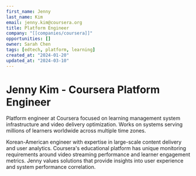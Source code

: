 ```yaml
---
first_name: Jenny
last_name: Kim
email: jenny.kim@coursera.org
title: Platform Engineer
company: "[[companies/coursera]]"
opportunities: []
owner: Sarah Chen
tags: [edtech, platform, learning]
created_at: "2024-01-20"
updated_at: "2024-03-10"
---
```


# Jenny Kim - Coursera Platform Engineer

Platform engineer at Coursera focused on learning management system infrastructure and video delivery optimization. Works on systems serving millions of learners worldwide across multiple time zones.

Korean-American engineer with expertise in large-scale content delivery and user analytics. Coursera's educational platform has unique monitoring requirements around video streaming performance and learner engagement metrics. Jenny values solutions that provide insights into user experience and system performance correlation.